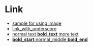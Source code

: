 # Link

- [sample for using image](https://github.com/k1LoW/deck/blob/main/testdata/images.md)
- [link_with_underscore](https://github.com/k1LoW/deck)
- [normal text **bold_text** more text](https://github.com/k1LoW/deck)
- [**bold_start** normal_middle __bold_end__](https://github.com/k1LoW/deck)

<!-- {"layout":"title-and-body"} -->
